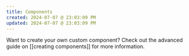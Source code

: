 ```yaml
---
title: Components
created: 2024-07-07 @ 23:03:09 PM
updated: 2024-07-07 @ 23:03:09 PM
---
```


Want to create your own custom component? Check out the advanced guide on [[creating components]] for more information.
